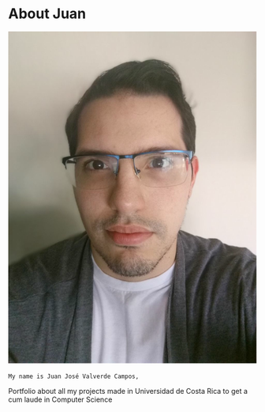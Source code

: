 # About Juan

![Image I took for myself](images/About/me_photo.svg)

    My name is Juan José Valverde Campos, 

Portfolio about all my projects made in Universidad de Costa Rica to get a cum laude in Computer Science
